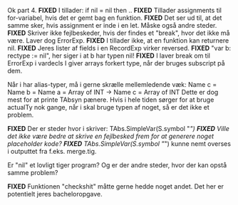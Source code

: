 Ok part 4.
**FIXED** I tillader: if nil = nil then ..
**FIXED** Tillader assignments til for-variabel, hvis det er gemt bag en funktion.
**FIXED** Det ser ud til, at det samme sker, hvis assignment er inde i en let. Måske også andre steder.
**FIXED** Skriver ikke fejlbeskeder, hvis der findes et "break", hvor det ikke må være. Laver dog ErrorExp.
**FIXED** I tillader ikke, at en funktion kan returnere nil.
**FIXED** Jeres lister af fields i en RecordExp virker reversed.
**FIXED** "var b: rectype := nil", her siger i at b har typen nil!
**FIXED** I laver break om til ErrorExp i vardecls
I giver arrays forkert type, når der bruges subscript på dem.

Når i har alias-typer, må i gerne skrælle mellemledende væk:
Name c = Name b = Name a = Array of INT -> Name c = Array of INT
Dette er dog mest for at printe TAbsyn pænere. Hvis i hele tiden sørger for at bruge actualTy nok gange, når i skal bruge typen af noget, så er det ikke et problem.

**FIXED** Der er steder hvor i skriver: TAbs.SimpleVar(S.symbol "_")
**FIXED** Ville det ikke være bedre at skrive en fejlbesked frem for at generere noget placeholder kode?
**FIXED** TAbs.SimpleVar(S.symbol "_") kunne nemt overses i outputtet fra f.eks. merge.tig.

Er "nil" et lovligt tiger program? Og er der andre steder, hvor der kan opstå samme problem?

**FIXED** Funktionen "checkshit" måtte gerne hedde noget andet. Det her er potentielt jeres bacheloropgave.
